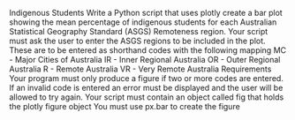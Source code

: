 Indigenous Students
Write a Python script that uses plotly create a bar plot showing the mean percentage of indigenous students for each Australian Statistical Geography Standard (ASGS) Remoteness region.
Your script must ask the user to enter the ASGS regions to be included in the plot. These are to be entered as shorthand codes with the following mapping
MC - Major Cities of Australia
IR - Inner Regional Australia
OR - Outer Regional Australia
R - Remote Australia
VR - Very Remote Australia
Requirements
Your program must only produce a figure if two or more codes are entered.
If an invalid code is entered an error must be displayed and the user will be allowed to try again.
Your script must contain an object called fig that holds the plotly figure object
You must use px.bar to create the figure
